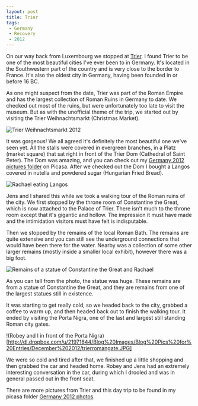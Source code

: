 ```yaml
---
layout: post
title: Trier
tags:
 - Germany
 - Recovery
 - 2012
---
```


On our way back from Luxembourg we stopped at [Trier](http://en.wikipedia.org/wiki/Trier).  I found Trier to be one of the most beautiful cities I've ever been to in Germany.  It's located in the Southwestern part of the country and is very close to the border to France.  It's also the oldest city in Germany, having been founded in or before 16 BC.  

As one might suspect from the date, Trier was part of the Roman Empire and has the largest collection of Roman Ruins in Germany to date.  We checked out most of the ruins, but were unfortunately too late to visit the museum.  But as with the unofficial theme of the trip, we started out by visiting the Trier Weihnachtsmarkt (Christmas Market).

![Trier Weihnachtsmarkt 2012](http://dl.dropbox.com/u/21971644/Blog%20Images/Blog%20Pics%20for%20Entries/December%202012/trierweihnachtsmarkt.JPG)

It was gorgeous!  We all agreed it's definitely the most beautiful one we've seen yet.  All the stalls were covered in evergreen branches, in a Platz (market square) that sat right in front of the Trier Dom (Cathedral of Saint Peter).  The Dom was amazing, and you can check out my [Germany 2012 pictures folder](https://picasaweb.google.com/116317282302528753159/Germany2012?authuser=0&authkey=Gv1sRgCIW1nOeuoLfcmAE&feat=directlink) on Picasa.  After we checked out the Dom I bought a Langos covered in nutella and powdered sugar (Hungarian Fried Bread).        

![Rachael eating Langos](http://dl.dropbox.com/u/21971644/Blog%20Images/Blog%20Pics%20for%20Entries/December%202012/hungarianlangos.JPG)

Jens and I shared this while we took a walking tour of the Roman ruins of the city.  We first stopped by the throne room of Constantine the Great, which is now attached to the Palace of Trier.  There isn't much to the throne room except that it's gigantic and hollow.  The impression it must have made and the intimidation visitors must have felt is indisputable.  

Then we stopped by the remains of the local Roman Bath.  The remains are quite extensive and you can still see the underground connections that would have been there for the water.  Nearby was a collection of some other larger remains (mostly inside a smaller local exhibit), however there was a big foot.

![Remains of a statue of Constantine the Great and Rachael](http://dl.dropbox.com/u/21971644/Blog%20Images/Blog%20Pics%20for%20Entries/December%202012/contantinefoottrier.JPG)

As you can tell from the photo, the statue was huge.  These remains are from a statue of Constantine the Great, and they are remains from one of the largest statues still in existence.  

It was starting to get really cold, so we headed back to the city, grabbed a coffee to warm up, and then headed back out to finish the walking tour.  It ended by visiting the Porta Nigra, one of the last and largest still standing Roman city gates.  

!(Robey and I in front of the Porta Nigra)[http://dl.dropbox.com/u/21971644/Blog%20Images/Blog%20Pics%20for%20Entries/December%202012/trierromangate.JPG]

We were so cold and tired after that, we finished up a little shopping and then grabbed the car and headed home.  Robey and Jens had an extremely interesting conversation in the car, during which I drooled and was in general passed out in the front seat.  

There are more pictures from Trier and this day trip to be found in my picasa folder [Germany 2012 photos](https://picasaweb.google.com/116317282302528753159/Germany2012?authuser=0&authkey=Gv1sRgCIW1nOeuoLfcmAE&feat=directlink).



